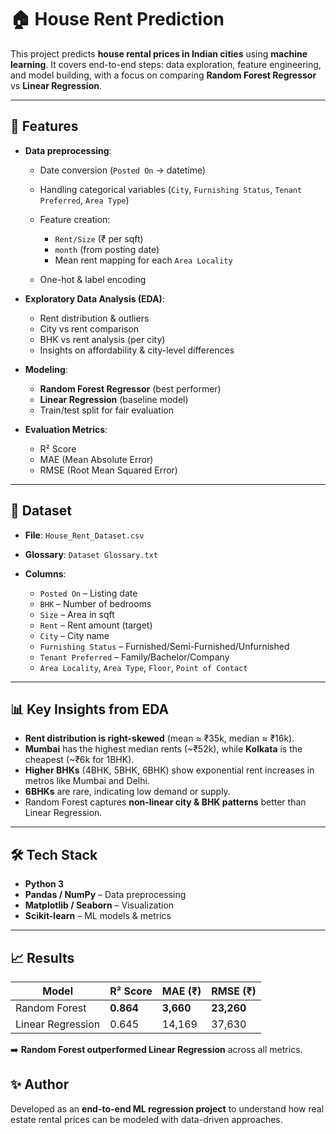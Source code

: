 
# 🏠 House Rent Prediction

This project predicts **house rental prices in Indian cities** using **machine learning**. It covers end-to-end steps: data exploration, feature engineering, and model building, with a focus on comparing **Random Forest Regressor** vs **Linear Regression**.

---

## 🚀 Features

* **Data preprocessing**:

  * Date conversion (`Posted On` → datetime)
  * Handling categorical variables (`City`, `Furnishing Status`, `Tenant Preferred`, `Area Type`)
  * Feature creation:

    * `Rent/Size` (₹ per sqft)
    * `month` (from posting date)
    * Mean rent mapping for each `Area Locality`
  * One-hot & label encoding

* **Exploratory Data Analysis (EDA)**:

  * Rent distribution & outliers
  * City vs rent comparison
  * BHK vs rent analysis (per city)
  * Insights on affordability & city-level differences

* **Modeling**:

  * **Random Forest Regressor** (best performer)
  * **Linear Regression** (baseline model)
  * Train/test split for fair evaluation

* **Evaluation Metrics**:

  * R² Score
  * MAE (Mean Absolute Error)
  * RMSE (Root Mean Squared Error)

---

## 📂 Dataset

* **File**: `House_Rent_Dataset.csv`
* **Glossary**: `Dataset Glossary.txt`
* **Columns**:

  * `Posted On` – Listing date
  * `BHK` – Number of bedrooms
  * `Size` – Area in sqft
  * `Rent` – Rent amount (target)
  * `City` – City name
  * `Furnishing Status` – Furnished/Semi-Furnished/Unfurnished
  * `Tenant Preferred` – Family/Bachelor/Company
  * `Area Locality`, `Area Type`, `Floor`, `Point of Contact`

---

## 📊 Key Insights from EDA

* **Rent distribution is right-skewed** (mean ≈ ₹35k, median ≈ ₹16k).
* **Mumbai** has the highest median rents (\~₹52k), while **Kolkata** is the cheapest (\~₹6k for 1BHK).
* **Higher BHKs** (4BHK, 5BHK, 6BHK) show exponential rent increases in metros like Mumbai and Delhi.
* **6BHKs** are rare, indicating low demand or supply.
* Random Forest captures **non-linear city & BHK patterns** better than Linear Regression.

---

## 🛠️ Tech Stack

* **Python 3**
* **Pandas / NumPy** – Data preprocessing
* **Matplotlib / Seaborn** – Visualization
* **Scikit-learn** – ML models & metrics

---

## 📈 Results

| Model             | R² Score  | MAE (₹)   | RMSE (₹)   |
| ----------------- | --------- | --------- | ---------- |
| Random Forest     | **0.864** | **3,660** | **23,260** |
| Linear Regression | 0.645     | 14,169    | 37,630     |

➡️ **Random Forest outperformed Linear Regression** across all metrics.



## ✨ Author

Developed as an **end-to-end ML regression project** to understand how real estate rental prices can be modeled with data-driven approaches.

